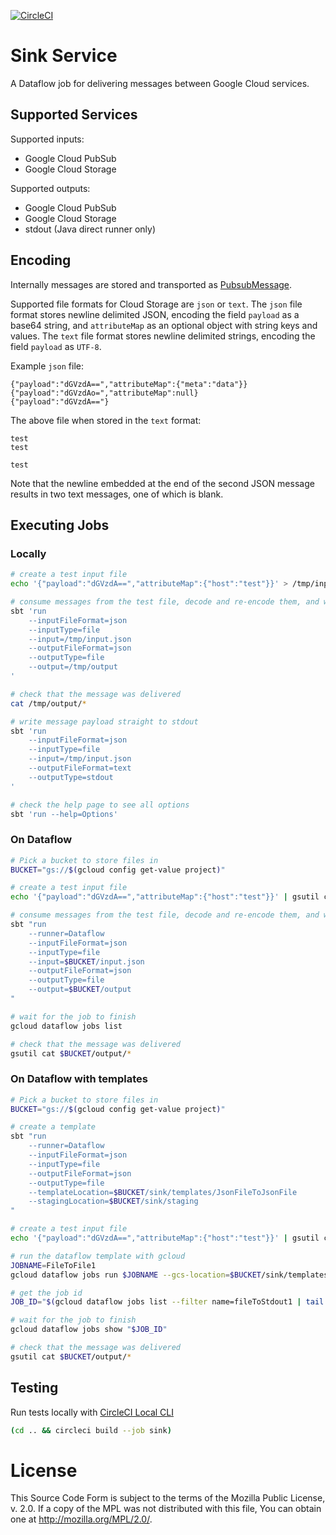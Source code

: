 [![CircleCI](https://circleci.com/gh/mozilla/gcp-ingestion.svg?style=svg&circle-token=d98a470269580907d5c6d74d0e67612834a21be7)](https://circleci.com/gh/mozilla/gcp-ingestion)

# Sink Service

A Dataflow job for delivering messages between Google Cloud services.

## Supported Services

Supported inputs:

 * Google Cloud PubSub
 * Google Cloud Storage

Supported outputs:

 * Google Cloud PubSub
 * Google Cloud Storage
 * stdout (Java direct runner only)

## Encoding

Internally messages are stored and transported as
[PubsubMessage](https://beam.apache.org/documentation/sdks/javadoc/2.6.0/org/apache/beam/sdk/io/gcp/pubsub/PubsubMessage.html).

Supported file formats for Cloud Storage are `json` or `text`. The `json` file
format stores newline delimited JSON, encoding the field `payload` as a base64
string, and `attributeMap` as an optional object with string keys and values.
The `text` file format stores newline delimited strings, encoding the field
`payload` as `UTF-8`.

Example `json` file:

    {"payload":"dGVzdA==","attributeMap":{"meta":"data"}}
    {"payload":"dGVzdAo=","attributeMap":null}
    {"payload":"dGVzdA=="}

The above file when stored in the `text` format:

    test
    test

    test

Note that the newline embedded at the end of the second JSON message results in
two text messages, one of which is blank.

## Executing Jobs

### Locally

```bash
# create a test input file
echo '{"payload":"dGVzdA==","attributeMap":{"host":"test"}}' > /tmp/input.json

# consume messages from the test file, decode and re-encode them, and write to a directory
sbt 'run
    --inputFileFormat=json
    --inputType=file
    --input=/tmp/input.json
    --outputFileFormat=json
    --outputType=file
    --output=/tmp/output
'

# check that the message was delivered
cat /tmp/output/*

# write message payload straight to stdout
sbt 'run
    --inputFileFormat=json
    --inputType=file
    --input=/tmp/input.json
    --outputFileFormat=text
    --outputType=stdout
'

# check the help page to see all options
sbt 'run --help=Options'
```

### On Dataflow

```bash
# Pick a bucket to store files in
BUCKET="gs://$(gcloud config get-value project)"

# create a test input file
echo '{"payload":"dGVzdA==","attributeMap":{"host":"test"}}' | gsutil cp - $BUCKET/input.json

# consume messages from the test file, decode and re-encode them, and write to a bucket
sbt "run
    --runner=Dataflow
    --inputFileFormat=json
    --inputType=file
    --input=$BUCKET/input.json
    --outputFileFormat=json
    --outputType=file
    --output=$BUCKET/output
"

# wait for the job to finish
gcloud dataflow jobs list

# check that the message was delivered
gsutil cat $BUCKET/output/*
```

### On Dataflow with templates

```bash
# Pick a bucket to store files in
BUCKET="gs://$(gcloud config get-value project)"

# create a template
sbt "run
    --runner=Dataflow
    --inputFileFormat=json
    --inputType=file
    --outputFileFormat=json
    --outputType=file
    --templateLocation=$BUCKET/sink/templates/JsonFileToJsonFile
    --stagingLocation=$BUCKET/sink/staging
"

# create a test input file
echo '{"payload":"dGVzdA==","attributeMap":{"host":"test"}}' | gsutil cp - $BUCKET/input.json

# run the dataflow template with gcloud
JOBNAME=FileToFile1
gcloud dataflow jobs run $JOBNAME --gcs-location=$BUCKET/sink/templates/JsonFileToJsonFile --parameters "input=$BUCKET/input.json,output=$BUCKET/output/"

# get the job id
JOB_ID="$(gcloud dataflow jobs list --filter name=fileToStdout1 | tail -1 | cut -d' ' -f1)"

# wait for the job to finish
gcloud dataflow jobs show "$JOB_ID"

# check that the message was delivered
gsutil cat $BUCKET/output/*
```

## Testing

Run tests locally with [CircleCI Local CLI](https://circleci.com/docs/2.0/local-cli/#installing-the-circleci-local-cli-on-macos-and-linux-distros)

```bash
(cd .. && circleci build --job sink)
```

# License

This Source Code Form is subject to the terms of the Mozilla Public
License, v. 2.0. If a copy of the MPL was not distributed with this
file, You can obtain one at http://mozilla.org/MPL/2.0/.
